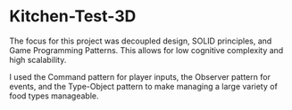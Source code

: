 # Kitchen-Test-3D
The focus for this project was decoupled design, SOLID principles, and Game Programming Patterns.
This allows for low cognitive complexity and high scalability.

I used the Command pattern for player inputs, the Observer pattern for events, and the Type-Object pattern to make managing a large variety of food types manageable.
